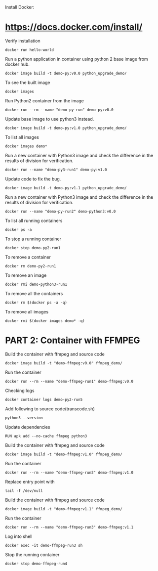 Install Docker:

# https://docs.docker.com/install/

Verify installation

```
docker run hello-world
```

Run a python application in container using python 2 base image from docker hub.

```
docker image build -t demo-py:v0.0 python_upgrade_demo/
```

To see the built image
```
docker images
```

Run Python2 container from the image

```
docker run --rm --name "demo-py-run" demo-py:v0.0
```

Update base image to use python3 instead.

```
docker image build -t demo-py:v1.0 python_upgrade_demo/
```

To list all images
```
docker images demo*
```

Run a new container with Python3 image and check the difference in the results of division for verification.
```
docker run --name "demo-py3-run1" demo-py:v1.0
```

Update code to fix the bug.

```
docker image build -t demo-py:v1.1 python_upgrade_demo/
```

Run a new container with Python3 image and check the difference in the results of division for verification.
```
docker run --name "demo-py-run2" demo-python3:v0.0 
```

To list all running containers
```
docker ps -a
```

To stop a running container

```
docker stop demo-py2-run1
```

To remove a container

```
docker rm demo-py2-run1
```

To remove an image

```
docker rmi demo-python3-run1
```

To remove all the containers

```
docker rm $(docker ps -a -q)
```

To remove all images

```
docker rmi $(docker images demo* -q)
```


# PART 2: Container with FFMPEG 

Build the container with ffmpeg and source code
```
docker image build -t "demo-ffmpeg:v0.0" ffmpeg_demo/
```

Run the container 
```
docker run --rm --name "demo-ffmpeg-run1" demo-ffmpeg:v0.0
```

Checking logs
```
docker container logs demo-py2-run5
```

Add following to source code(transcode.sh)

```
python3 --version
```

Update dependencies

```
RUN apk add --no-cache ffmpeg python3
```

Build the container with ffmpeg and source code
```
docker image build -t "demo-ffmpeg:v1.0" ffmpeg_demo/
```

Run the container 
```
docker run --rm --name "demo-ffmpeg-run2" demo-ffmpeg:v1.0
```

Replace entry point with

```
tail -f /dev/null
```

Build the container with ffmpeg and source code
```
docker image build -t "demo-ffmpeg:v1.1" ffmpeg_demo/
```

Run the container 
```
docker run --rm --name "demo-ffmpeg-run3" demo-ffmpeg:v1.1
```

Log into shell
```
docker exec -it demo-ffmpeg-run3 sh

```

Stop the running container

```
docker stop demo-ffmpeg-run4
```